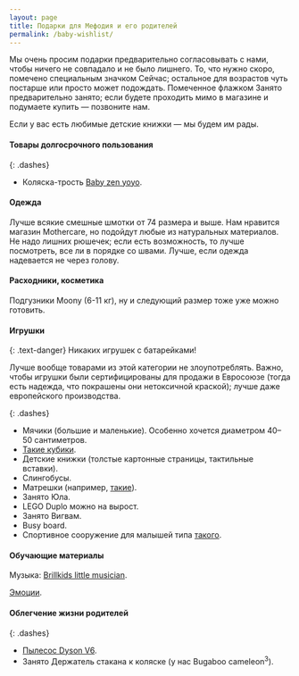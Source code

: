 ```yaml
---
layout: page
title: Подарки для Мефодия и его родителей
permalink: /baby-wishlist/
---
```


Мы очень просим подарки предварительно согласовывать с нами, чтобы ничего не совпадало и не было лишнего. То, что нужно скоро, помечено специальным значком <nobr><span class="label label-danger">Сейчас</span>;</nobr> остальное для возрастов чуть постарше или просто может подождать. Помеченное флажком <span class="label label-warning">Занято</span> предварительно занято; если будете проходить мимо в магазине и подумаете купить — позвоните нам.

Если у вас есть любимые детские книжки — мы будем им рады.

#### Товары долгосрочного пользования

{: .dashes}
- Коляска-трость [Baby zen yoyo](https://market.yandex.ru/product/8528976?hid=90796&suggest=1&suggest_type=model).

#### Одежда

Лучше всякие смешные шмотки от 74 размера и выше. Нам нравится магазин Mothercare, но подойдут любые из натуральных материалов. Не надо лишних рюшечек; если есть возможность, то лучше посмотреть, все ли в порядке со швами. Лучше, если одежда надевается не через голову.

#### Расходники, косметика

Подгузники Moony (6-11 кг), ну и следующий размер тоже уже можно готовить.

#### Игрушки

{: .text-danger}
Никаких игрушек с батарейками!

Лучше вообще товарами из этой категории не злоупотреблять. Важно, чтобы игрушки были сертифицированы для продажи в Евросоюзе (тогда есть надежда, что покрашены они нетоксичной краской); лучше даже европейского производства.

{: .dashes}
- Мячики (большие и маленькие). Особенно хочется диаметром 40–50 сантиметров.
- [Такие кубики](http://mag.gorod-igrushek.ru/igrushki-dlya-samykh-malenkikh/2318-nr-derevjannyh-blokov.html).
- Детские книжки (толстые картонные страницы, тактильные вставки).
- Слингобусы.
- Матрешки (например, [такие](https://www.ozon.ru/context/detail/id/137895279/)).
- <span class="label label-warning">Занято</span> Юла.
- LEGO Duplo можно на вырост.
- <span class="label label-warning">Занято</span> Вигвам.
- Busy board.
- Спортивное сооружение для малышей типа [такого](http://www.r-start.ru/shop/detskij_sportivnij_kompleks/ot_rozhdeniya_do_shkoly/dsk_r/).

#### Обучающие материалы

Музыка: [Brillkids little musician](http://www.brillkids.com/teach-music/).

[Эмоции](http://www.umnitsa.ru/cat/pervye-emocii/).

#### Облегчение жизни родителей

{: .dashes}
- [Пылесос Dyson V6](https://market.yandex.ru/product/12575553?hid=90564&show-uid=64429309347539843570001).
- <span class="label label-warning">Занято</span> Держатель стакана к коляске (у нас Bugaboo cameleon<sup>3</sup>).

